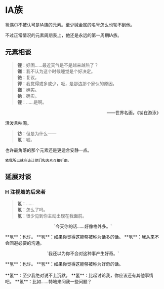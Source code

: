 # ⅠA族

氢偶尔不被认可是ⅠA族的元素。至少碱金属的名号怎么也轮不到他。

不过正常情况的元素周期表上，他还是永远的第一周期ⅠA族。

## 元素相谈

>**锂**：好困……最近天气是不是越来越热了？  
**铷**：我不认为这个时候睡觉是个好决定。  
**铯**：复议。  
**钾**：我觉得或多或少，呃，是那边那个家伙的原因。  
**铷**：确实。  
**铯**：确实。  
**锂**：……是啊。  
<p style="text-align:right">——世界名画，《钠在游泳》</p>

活泼且吵闹。


>**钫**：但是为什么——  
**氢**：嘘。

也许最角落的那个元素还是更适合安静一点。

```
依我所见就应该让他们和卤素互相折磨。
```

## 延展对谈

### H 注视着的后来者

>**氢**：……  
**氢**：怎么了吗。  
**氢**：很少见到你主动出现在我面前。  
<div class="halfboxs">
  <div>
  <p style="text-align:center">
  `今天你的话……好像格外多。`  
  </p>
  **氢**：也许。  
  **氢**：如果你觉得这能够被称为话多的话。  
  **氢**：我从来不会回避必要的沟通。
  </div>
  <div>
  <p style="text-align:center">
  `我还以为你不会对这种事产生好奇。`  
  </p>
  **氢**：也许。  
  **氢**：如果你觉得这能够被称为好奇的话。</div>
</div>
<br>
**氢**：至少我绝对说不上沉默。  
**氢**：比起讨论我，你应该还有其他事情吧。  
**氢**：比如……特地来问我一些问题？
